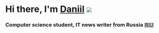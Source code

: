 # Hi there, I'm [Daniil](https://daniilshat.ru/) ![](https://github.com/blackcater/blackcater/raw/main/images/Hi.gif) 
### Computer science student, IT news writer from Russia 🇷🇺
<!---
tretyakovid/tretyakovid is a ✨ special ✨ repository because its `README.md` (this file) appears on your GitHub profile.
You can click the Preview link to take a look at your changes.
--->
